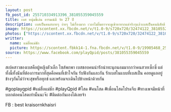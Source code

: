 ```yaml
---
layout: post
fb_post_id: 255710334913396_381055359045559
title: เบส หนุ่มขี้เล่น อารมณ์ดี วัย 27 ปี 
description: เบสเป็นคนสบายๆ ง่ายๆ ไม่เรื่องมาก เวลาไม่ยิ้มอาจจะดูเข้าหายากแต่จริงๆแล้วเบสเป็นคนนิสัยดี เฟรนด์ลี่และมีความเป็นกันเองสูงมาก เบสเป็นคนมีเหตุผล รอบคอบ คิดมากจนบางครั้งก็มากไป เบสเป็นคนใส่ใจรายละเอียดเล็ก ชอบเทคแคร์ดูแลคนอื่น ปัจจุบันเบสทำธุรกิจจส่วนตัว เปิดร้าน BATES Bar อยู่ที่จังหวัดอุตรดิตถ์ เวลาว่างเบสชอบเล่นดนตรี ชอบออกกำลังกาย เข้าฟิตเนส เตะบอล 
image: https://scontent.xx.fbcdn.net/v/t1.0-9/s720x720/32474122_381055252378903_8479594923660673024_n.jpg?_nc_cat=0&oh=94fcda81778f77e97c019b52b5ea050b&oe=5B862B01
photos: ["https://scontent.xx.fbcdn.net/v/t1.0-9/s720x720/32474122_381055252378903_8479594923660673024_n.jpg?_nc_cat=0&oh=94fcda81778f77e97c019b52b5ea050b&oe=5B862B01", "https://scontent.xx.fbcdn.net/v/t1.0-0/p480x480/32602564_381055309045564_7661351422675386368_n.jpg?_nc_cat=0&oh=3f6e3972c9b3208f79edd22c8444753f&oe=5B840F30", "https://scontent.xx.fbcdn.net/v/t1.0-9/s720x720/32467537_381055292378899_605199271834157056_n.jpg?_nc_cat=0&oh=24ef29ab54d65b7bc5dbb5f312b56a13&oe=5BB21151", "https://scontent.xx.fbcdn.net/v/t1.0-9/s720x720/32580675_381055322378896_2600573053863723008_n.jpg?_nc_cat=0&oh=055ce9d485a4daaf394d2588cf09a3c9&oe=5B7D962D"]
writter:
  name: แม่สื่อแม่ชัก
  picture: https://scontent.fbkk14-1.fna.fbcdn.net/v/t1.0-9/19905468_257990828018680_1300189550768818950_n.jpg?_nc_cat=0&_nc_eui2=AeEZYdQgaOxgXIKmVEoEITEVBssDPkrxbmLUT6aK5DSeA8Y-1PYGOZTFL0FWfIR0hQ5cHihf4g7Ra5vQGBfYiPRSpt5ItSofRQ7xR_A0K2VyyQ&oh=d4afec3688711fd3918544327ed0196f&oe=5B8BFCF9
source: https://www.facebook.com/playQpid/posts/381055359045559
---
```

สเปคสาวของเบสคือผู้หญิงตัวเล็ก ไซส์พกพา เบสชอบคนน่ารักน่าทะนุถนอมมากกว่าคนสวยเซ็กซี่ แต่ทั้งนี้ทั้งนันที่ต้องการมากที่สุดคือคนที่เข้าใจกัน รับฟังกันและกัน รักเบสในแบบที่เบสเป็น คอยดูแลอยู่ข้างๆกันไม่ว่าจะสุขหรือทุกข์ และพร้อมจะเดินไปข้างหน้าด้วยกัน 

#goplayqpid #แม่สื่อแม่ชัก #playQpid #โสด #คนโสด #เพื่อนโสดโปรดจีบ #ทางเพจมีหน้าที่บอกต่อคนโสดเท่านั้นนะจ๊ะ #ติดต่อกันเองได้เลยจ้า 

FB : best kraisornkhaisri
